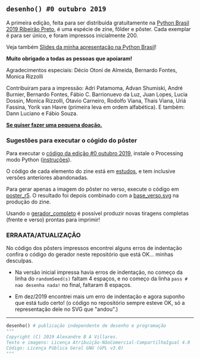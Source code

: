 ## `desenho() #0 outubro 2019`

A primeira edição, feita para ser distribuída gratuitamente na [Python Brasil 2019 Ribeirão Preto](https://2019.pythonbrasil.org.br/), é uma espécie de zine, fôlder e pôster. Cada exemplar é para ser único, e foram impressos inicialmente 200.

Veja também [Slides da minha apresentação na Python Brasil](https://abav.lugaralgum.com/palestras/pybr2019/)!

**Muito obrigado a todas as pessoas que apoiaram!**

Agradecimentos especiais: Décio Otoni de Almeida, Bernardo Fontes, Monica Rizzolli

Contribuiram para a impressão: Adri Patamoma, Advan Shumiski, André Burnier, Bernardo Fontes, Fábio C. Barrionuevo da Luz, Juan Lopes, Lucia Dossin, Monica Rizzolli, Otavio Carneiro, Rodolfo Viana, Thais Viana, Uriá Fassina, Yorik van Havre (primeira leva em ordem alfabética).
E também: Dann Luciano e Fábio Souza.

**[Se quiser fazer uma pequena doação.](https://gumroad.com/l/desenho0)**

### Sugestões para executar o cógido do pôster

Para executar o [código da edição #0 outubro 2019](https://github.com/villares/desenho-sem-argumentos/tree/master/0_outubro_2019), instale o Processing modo Python ([instruções](https://abav.lugaralgum.com/como-instalar-o-processing-modo-python/)).

O código de cada elemento do zine está em [estudos](https://github.com/villares/desenho-sem-argumentos/blob/master/0_outubro_2019/estudos/), e tem inclusive versões anteriores abandonadas.

Para gerar apenas a imagem do pôster no verso, execute o código em [poster_r5](https://github.com/villares/desenho-sem-argumentos/tree/master/0_outubro_2019/estudos/poster_r5). O resultado foi depois combinado com a [base_verso.svg](https://github.com/villares/desenho-sem-argumentos/blob/master/0_outubro_2019/estudos/base_poster.svg) na produção do zine.

Usando o [gerador_completo](https://github.com/villares/desenho-sem-argumentos/blob/master/0_outubro_2019/gerador_completo) é possível produzir novas tiragens completas (frente e verso) prontas para imprimir!

### ERRAATA/ATUALIZAÇÃO

No código dos pôsters impressos encontrei alguns erros de indentação confira o código do gerador neste repositório que está OK... minhas desculpas. 

- Na versão inicial impressa havia erros de indentação, no começo da linha do `randomSeed(s)` faltam 4 espaços, e no começo da linha `pass # nao desenha nada!` no final, faltaram 8 espaços. 

- Em dez/2019 encontrei mais um erro de indentação e agora suponho que está tudo certo!
(o código no repositório sempre esteve OK, só a representação dele no SVG que "andou".)

---

```python
desenho() # publicação independente de desenho e programação
""" 
Copyright (C) 2019 Alexandre B A Villares.
Texto e imagens: Licença Atribuição-NãoComercial-CompartilhaIgual 4.0
Código: Licença Pública Geral GNU (GPL v3.0)
"""
```
